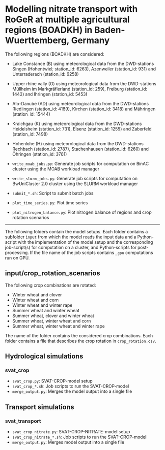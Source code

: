 # Modelling nitrate transport with RoGeR at multiple agricultural regions (BOADKH) in Baden-Wuerttemberg, Germany

The following regions (BOADKH) are considered:
- Lake Constance (B) using meteorological data from the DWD-stations Singen (Hohentwiel; station_id: 6263), Azenweiler (station_id: 931) and Unterraderach (station_id: 6258)
- Upper rhine vally (O) using meteorological data from the DWD-stations Müllheim im Markgräflerland (station_id: 259), Freiburg (station_id: 1443) and Ihringen (station_id: 5453)
- Alb-Danube (AD) using meteorological data from the DWD-stations Riedlingen (station_id: 4189), Kirchen (station_id: 3418) and Mähringen (station_id: 15444)
- Kraichgau (K) using meteorological data from the DWD-stations Heidelsheim (station_id: 731), Elsenz (station_id: 1255) and Zaberfeld (station_id: 7498)
- Hohenlohe (H) using meteorological data from the DWD-stations Rechbach (station_id: 2787), Stachenhausen (station_id: 6260) and Öhringen (station_id: 3761)

- `write_moab_jobs.py`: Generate job scripts for computation on BinAC cluster using the MOAB workload manager
- `write_slurm_jobs.py`: Generate job scripts for computation on BwUniCluster 2.0 cluster using the SLURM workload manager
- `submit_*.sh`: Script to submit batch jobs
- `plot_time_series.py`: Plot time series
- `plot_nitrogen_balance.py`: Plot nitrogen balance of regions and crop rotation scenarios

---

The following folders contain the model setups. Each folder contains a subfolder
`input` from which the model reads the input data and a Python-script with the
implementation of the model setup and the corresponding job-script(s) for computation
on a cluster, and Python-scripts for post-processing. If the file name of the
job scripts contains `_gpu` computations run on GPU.

## input/crop_rotation_scenarios
The following crop combinations are rotated:
- Winter wheat and clover
- Winter wheat and corn
- Winter wheat and winter rape
- Summer wheat and winter wheat
- Summer wheat, clover and winter wheat
- Summer wheat, winter wheat and corn
- Summer wheat, winter wheat and winter rape

The name of the folder contains the considered crop combinations. Each folder contains a file that describes the crop rotation in `crop_rotation.csv`.

## Hydrological simulations
### svat_crop
- `svat_crop.py`: SVAT-CROP-model setup
- `svat_crop_*.sh`: Job scripts to run the SVAT-CROP-model
- `merge_output.py`: Merges the model output into a single file

## Transport simulations
### svat_transport
- `svat_crop_nitrate.py`: SVAT-CROP-NITRATE-model setup
- `svat_crop_nitrate_*.sh`: Job scripts to run the SVAT-CROP-model
- `merge_output.py`: Merges model output into a single file